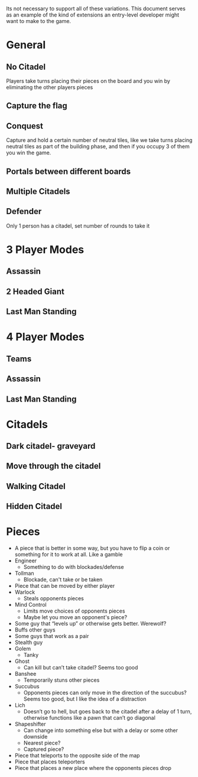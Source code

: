 Its not necessary to support all of these variations. This document serves as an example of the kind of extensions an entry-level developer might want to make to the game.

# General
## No Citadel
Players take turns placing their pieces on the board and you win by eliminating the other players pieces

## Capture the flag
## Conquest
Capture and hold a certain number of neutral tiles, like we take turns placing neutral tiles as part of the building phase, and then if you occupy 3 of them you win the game.

## Portals between different boards
## Multiple Citadels

## Defender
Only 1 person has a citadel, set number of rounds to take it

# 3 Player Modes
## Assassin
## 2 Headed Giant
## Last Man Standing
# 4 Player Modes
## Teams
## Assassin
## Last Man Standing

# Citadels
## Dark citadel- graveyard
## Move through the citadel
## Walking Citadel
## Hidden Citadel

# Pieces
- A piece that is better in some way, but you have to flip a coin or something for it to work at all. Like a gamble
- Engineer
    * Something to do with blockades/defense
- Tollman
    * Blockade, can't take or be taken
- Piece that can be moved by either player
- Warlock
    * Steals opponents pieces
- Mind Control
    * Limits move choices of opponents pieces
    * Maybe let you move an opponent's piece?
- Some guy that “levels up” or otherwise gets better. Werewolf?
- Buffs other guys
- Some guys that work as a pair
- Stealth guy
- Golem
    * Tanky
- Ghost
    * Can kill but can’t take citadel? Seems too good
- Banshee
    * Temporarily stuns other pieces
- Succubus
    * Opponents pieces can only move in the direction of the succubus? Seems too good, but I like the idea of a distraction
- Lich
    * Doesn’t go to hell, but goes back to the citadel after a delay of 1 turn, otherwise functions like a pawn that can’t go diagonal
- Shapeshifter
    * Can change into something else but with a delay or some other downside
    * Nearest piece?
    * Captured piece?
- Piece that teleports to the opposite side of the map
- Piece that places teleporters
- Piece that places a new place where the opponents pieces drop

